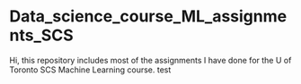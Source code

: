 # Data_science_course_ML_assignments_SCS

Hi, 
this repository includes most of the assignments I have done for the U of Toronto SCS Machine Learning course. 
test
